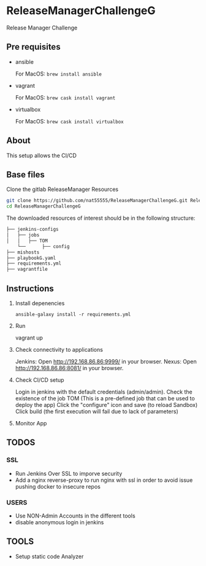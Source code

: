 # ReleaseManagerChallengeG
Release Manager Challenge

## Pre requisites

- ansible

  For MacOS: `brew install ansible`

- vagrant

  For MacOS: `brew cask install vagrant`

- virtualbox

  For MacOS: `brew cask install virtualbox`

## About

This setup allows the CI/CD

## Base files

Clone the gitlab ReleaseManager Resources

```bash
git clone https://github.com/nat55555/ReleaseManagerChallengeG.git ReleaseManagerChallengeG
cd ReleaseManagerChallengeG
```

The downloaded resources of interest should be in the following structure:

```bash
├── jenkins-configs
│   ├── jobs
│   │   ├── TOM
    └──      ├── config
├── mishosts
├── playbookG.yaml
├── requirements.yml
├── vagrantfile	

```

## Instructions

1. Install depenencies
    
    `ansible-galaxy install -r requirements.yml`
    
2. Run

    vagrant up
    
3. Check connectivity to applications

   Jenkins: Open http://192.168.86.86:9999/ in your browser.
   Nexus: Open http://192.168.86.86:8081/ in your browser.

4. Check CI/CD setup

   Login in jenkins with the default credentials (admin/admin).
   Check the existence of the job TOM (This is a pre-defined job that can be used to deploy the app)
   Click the "configure" icon and save (to reload Sandbox)
   Click build (the first execution will fail due to lack of parameters)

5. Monitor App 

## TODOS

### SSL
- Run Jenkins Over SSL to imporve security
- Add a nginx reverse-proxy to run nginx with ssl in order to avoid issue pushing docker to insecure repos

### USERS
- Use NON-Admin Accounts in the different tools
- disable anonymous login in jenkins

## TOOLS
- Setup static code Analyzer



